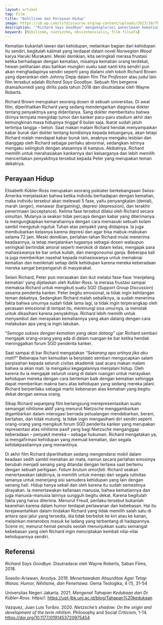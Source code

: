 ```yaml
---
layout: artikel
tag: Film
title: "Nihilisme dan Perayaan Hidup"
image: https://i0.wp.com/lsfdiscourse.org/wp-content/uploads/2023/10/The-Professor.jpg
description: '"Richard Says Goodbye" mengeksplorasi penerimaan kematian melalui perjalanan seorang dosen yang sakit parah dalam menerima kematiannya yang akan datang.'
keyword: [Nihilisme, nietszche, eksisntensialis, film filsafa]
---
```

<p>Kematian bukanlah lawan dari kehidupan, melainkan bagian dari kehidupan itu sendiri, begitulah kalimat yang terdapat dalam novel <em>Norwegian Wood</em> karya Haruki Murakami. Meski demikian, kita seringkali merasa frustasi ketika berhadapan dengan kematian, misalnya kematian orang terdekat, hewan peliharaan atau bahkan mungkin suatu saat nanti kita sendiri pun akan menghadapinya sendiri seperti yang dialami oleh tokoh Richard Brown yang diperankan oleh Johnny Depp dalam film <em>The Professor</em> atau judul lain film tersebut adalah <em>Richard Says Goodbye</em>. Sebuah film bergenre drama/komedi yang dirilis pada tahun 2018 dan disutradarai oleh Wayne Roberts.</p> <p>Richard Brown merupakan seorang dosen di sebuah universitas. Di awal film, diperlihatkan Richard yang sedang mendengarkan diagnosa dokter tentang penyakitnya yang dideritanya. Sang dokter memberitahu bahwa dirinya ternyata mengidap tumor dan kanker paru-paru stadium akhir dan kemungkinan masa hidupnya tinggal 6 bulan saja. Ibarat sudah jatuh tertimpa tangga – beton. Saat makan malam Richard hendak menyampaikan kabar buruk dari dokter tentang kondisinya kepada keluarganya, akan tetapi Richard malah mendapat kabar buruk lain, anaknya mengaku lesbian dan dianggap oleh Richard sebagai perilaku abnormal, sedangkan istrinya mengaku selingkuh dengan atasannya di kampus. Akibatnya, Richard memilih untuk merahasiakan kankernya dari keluarganya dan lebih memilih menceritakan penyakitnya tersebut kepada Peter yang merupakan teman dekatnya.</p> <h2><strong>Perayaan Hidup</strong></h2> <p>Elisabeth Kübler-Ross merupakan seorang psikiater berkebangsaan Swiss-Amerika menjelaskan bahwa ketika individu berhadapan dengan kematian, maka individu tersebut akan melewati 5 fase, yaitu penyangkalan (denial), marah (anger), menawar (bargaining), depresi (depression), dan terakhir penerimaan (acceptance). Kelima fase tersebut dilalui oleh Richard secara simultan. Mulanya ia seakan tidak percaya dengan kabar yang diterimanya. Ia mengungkapkan kemarahannya dengan cara memasuki sebuah kolam sambil mengutuk-ngutuk Tuhan atas penyakit yang diidapnya. Ia juga membubarkan kelasnya karena depresi dan agar bisa mabuk-mabukan selama 72 jam. Meski demikian, perlahan-lahan Richard mulai menerima keadaannya, ia tetap menjalankan tugasnya sebagai dosen walaupun seringkali bertindak amoral seperti merokok di dalam kelas, mengajak para mahasiswanya ke bar untuk kuliah, dan mengonsumsi ganja. Beberapa kali ia juga memberikan nasehat kepada mahasiswanya untuk memaknai kematian dan menikmati setiap detik kehidupan karena mereka keberadaan mereka sangat berpengaruh di masyarakat.</p> <p>Selain Richard, Peter pun merasakan dan ikut melalui fase-fase ‘menjelang kematian’ yang dijelaskan oleh Kubler-Ross. Ia merasa frustasi sampai memaksa Richard untuk mengikuti suatu SGD (<em>Support Group Discussion</em>) sesama penderita kanker. Peter begitu emosional, ia tidak ingin kehilangan teman dekatnya. Sedangkan Richard malah sebaliknya, ia sudah menerima fakta bahwa umurnya sudah tidak lama lagi, ia tidak ingin terperangkap oleh perasaan emosional di tempat itu, merenungi sisa umurnya, ia menolak untuk dikasihani karena penyakitnya. Richard lebih memilih untuk menyambut dan merayakan kematiannya yang akan datang dengan cara melakukan apa yang ia ingin lakukan. </p> <p>“<em>Semoga sukses dengan kematian yang akan datang”</em> ujar Richard sembari mengajak orang-orang yang ada di dalam ruangan ke bar ketika hendak meninggalkan forum SGD penderita kanker.</p> <p>Saat sampai di bar Richard mengatakan “<em>Sekarang apa artinya jika aku mati</em>?”  Beberapa hari kemudian ia berpidato sembari mengucapkan salam perpisahan kepada seluruh civitas akademik saat acara makan malam bahwa ia akan mati. Ia mengakui kegagalannya menjalani hidup. Oleh karena itu ia mengajak seluruh orang di dalam ruangan untuk merayakan kehidupan mereka dengan cara berteman baik dengan kematian sehingga dapat memberikan makna baru atas kehidupan yang sedang mereka jalani. Richard berperilaku sebagai martir kebenaran atas kematian yang begitu dekat dengan semua orang.</p> <p>Sikap Richard sepanjang film berlangsung merepresentasikan suatu semangat nihilisme aktif yang menurut Nietzsche menggambarkan digambarkan dalam interogasi bernada petualangan mendebarkan, berani, bertahan, dan tidak mutung. Ia tidak ingin mengasihani diri sendiri seperti orang-orang yang mengikuti forum SGD penderita kanker yang merupakan representasi atas nihilisme pasif yang bagi Nietzsche menganggap keberadaan – penyakit mereka – sebagai hukuman. Richard mengatakan ya, ia mengafirmasi kehidupan yang memuat kematian, dan segala ketidakpastiannya yang menantinya. </p> <p>Di akhir film Richard diperlihatkan sedang mengendarai mobil dalam keadaan sedih sambil menahan air mata, namun secara perlahan emosinya berubah menjadi senang yang ditandai dengan tertawa saat bertemu dengan sebuah pertigaan. <em>Fatum brutum amorfati</em>. Richard seakan menertawakan takdirnya, ia  memilih untuk menepi dari segala rutinitas lamanya untuk menerjang sisi samudera kehidupan  yang lain dengan senang hati. Hidup hanya sekali dan oleh karena itu sudah semestinya dirayakan. Ia menertawakan kefanaan manusia, bahwa kematiannya dan juga manusia-manusia lainnya sungguh begitu dekat. Karena begitulah fakta yang harus diterima. Menurut Freud, perilaku tersebut bukanlah keanehan karena dalam humor terdapat perlawanan dan kebebasan. Hal itu terejawantahkan dalam tindakan Richard yang tidak memilih salah satu di antara opsi jalur yang tersedia, dia tidak berbelok ke kiri atau ke kanan, melainkan menerobos masuk ke ladang yang terbentang di hadapannya. Scene ini, menurut hemat penulis seolah menunjukkan suatu semangat kebebasan yang oleh Richard ingin menciptakan kembali nilai-nilai kehidupannya sendiri.</p> <h2><strong>Referensi</strong></h2> <p><em>Richard Says Goodbye</em>. Disutradarai oleh Wayne Roberts, Saban Films, 2018.</p> <p>Soesilo-Ariawan, Anodya. 2019. <em>Menertawakan Absurditas Agar Tetap Waras: Humor, Nihilisme, dan Penertawa</em>. Gema Teologika, 4 (1), 31-54</p> <p>Universitas Negeri Jakarta. 2021. <em>Mengenal Tahapan Kedukaan dari Dr. Kübler-Ross</em>. https//: <a href="https://upt-lbk.unj.ac.id/blog/Tahapan%20kedukaan" rel="nofollow">https://upt-lbk.unj.ac.id/blog/Tahapan%20kedukaan</a> </p> <p>Vazquez, Juan Luis Toribio. 2020. <em>Nietzsche’s shadow: On the origin and development of the term nihilism.</em> Philosophy and Social Criticism, 1-14. <a href="https://doi.org/10.1177/0191453720975454" rel="nofollow">https://doi.org/10.1177/0191453720975454</a> </p>
